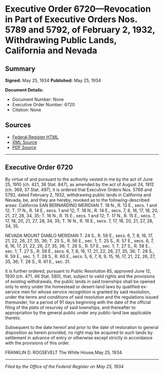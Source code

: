 # Executive Order 6720—Revocation in Part of Executive Orders Nos. 5789 and 5792, of February 2, 1932, Withdrawing Public Lands, California and Nevada

## Summary

**Signed:** May 25, 1934
**Published:** May 25, 1934

**Document Details:**
- Document Number: None
- Executive Order Number: 6720
- Citation: None

## Sources
- [Federal Register HTML](https://www.presidency.ucsb.edu/documents/executive-order-6720-revocation-part-executive-orders-nos-5789-and-5792-february-2-1932)
- [XML Source](None)
- [PDF Source](None)

---

## Executive Order 6720

By virtue of and pursuant to the authority vested in me by the act of June 25, 1910 (ch. 421, 36 Stat. 847), as amended by the act of August 24, 1912 (ch. 369, 37 Stat. 497), it is ordered that Executive Orders Nos. 5789 and 5792, dated February 2, 1932, withdrawing public lands in California and Nevada, be, and they are hereby, revoked as to the following-described areas:
California
SAN BERNARDINO MERIDIAN
T. 18 N., R. 13 E., secs. 1 and 12;
T. 17 N., R. 14 E., secs. 1 and 12;
T. 18 N., R. 14 E., secs. 7, 8, 16, 17, 18, 20, 21, 27, 28, 34, 35;
T. 16 N., R. 15 E., secs. 1 and 12;
T. 17 N., R. 15 E., secs. 7, 17, 18, 20, 21, 27, 28, 34, 35;
T. 16 N., R. 16 E., secs. 7, 17, 18, 20, 21, 27, 28, 34, 35.

NEVADA
MOUNT DIABLO MERIDIAN
T. 24 S., R. 56 E., secs. 6, 7, 8, 16, 17, 21, 22, 26, 27, 35, 36;
T. 25 S., R. 56 E., sec. 1;
T. 25 S., R. 57 E., secs. 6, 7, 8, 16, 17, 21, 22, 26, 27, 35, 36;
T. 26 S., R. 57 E., sec. 1;
T. 27 S., R. 58 E., sec. 1;
T. 27 S., R. 59 E., secs. 6, 7, 8, 16, 17, 21, 22, 26, 27, 35, 36;
T. 28 S., R. 59 E., sec. 1;
T. 28 S., R. 60 E., secs. 5, 6, 7, 8, 9, 15, 16, 17, 21, 22, 26, 27, 35, 36;
T. 28 S., R. 61 E., sec. 31.

It is further ordered, pursuant to Public Resolution 85, approved June 12, 1930 (ch. 471, 46 Stat. 580), that, subject to valid rights and the provisions of existing withdrawals, the public lands in said townships shall be opened only to entry under the homestead or desert-land laws by qualified ex-service men for whose service recognition is granted by said resolution, under the terms and conditions of said resolution and the regulations issued thereunder, for a period of 91 days beginning with the date of the official filing of the plats of resurvey of said townships, and thereafter to appropriation by the general public under any public-land law applicable thereto.

Subsequent to the date hereof and prior to the date of restoration to general disposition as herein provided, no right may be acquired to such lands by settlement in advance of entry or otherwise except strictly in accordance with the provisions of this order.

FRANKLIN D. ROOSEVELT
The White House,May 25, 1934.

---

*Filed by the Office of the Federal Register on May 25, 1934*
